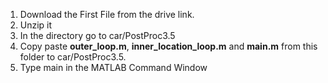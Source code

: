 1) Download the First File from the drive link.
2) Unzip it
3) In the directory go to car/PostProc3.5
4) Copy paste **outer_loop.m**, **inner_location_loop.m** and **main.m** from this folder to car/PostProc3.5.
5) Type main in the MATLAB Command Window
